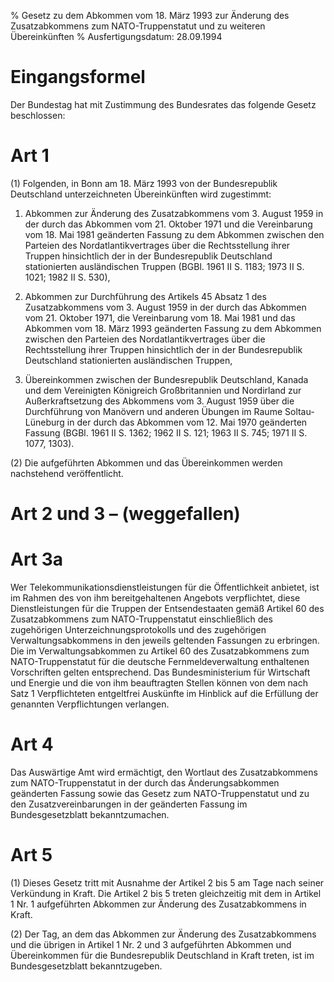 % Gesetz zu dem Abkommen vom 18. März 1993 zur Änderung des Zusatzabkommens zum NATO-Truppenstatut und zu weiteren Übereinkünften
% Ausfertigungsdatum: 28.09.1994
 
# Eingangsformel

Der Bundestag hat mit Zustimmung des Bundesrates das folgende Gesetz beschlossen:

# Art 1

(1) Folgenden, in Bonn am 18. März 1993 von der Bundesrepublik Deutschland unterzeichneten Übereinkünften wird zugestimmt:

1. Abkommen zur Änderung des Zusatzabkommens vom 3. August 1959 in der durch das Abkommen vom 21. Oktober 1971 und die Vereinbarung vom 18. Mai 1981 geänderten Fassung zu dem Abkommen zwischen den Parteien des Nordatlantikvertrages über die Rechtsstellung ihrer Truppen hinsichtlich der in der Bundesrepublik Deutschland stationierten ausländischen Truppen (BGBl. 1961 II S. 1183; 1973 II S. 1021; 1982 II S. 530),

2. Abkommen zur Durchführung des Artikels 45 Absatz 1 des Zusatzabkommens vom 3. August 1959 in der durch das Abkommen vom 21. Oktober 1971, die Vereinbarung vom 18. Mai 1981 und das Abkommen vom 18. März 1993 geänderten Fassung zu dem Abkommen zwischen den Parteien des Nordatlantikvertrages über die Rechtsstellung ihrer Truppen hinsichtlich der in der Bundesrepublik Deutschland stationierten ausländischen Truppen,

3. Übereinkommen zwischen der Bundesrepublik Deutschland, Kanada und dem Vereinigten Königreich Großbritannien und Nordirland zur Außerkraftsetzung des Abkommens vom 3. August 1959 über die Durchführung von Manövern und anderen Übungen im Raume Soltau-Lüneburg in der durch das Abkommen vom 12. Mai 1970 geänderten Fassung (BGBl. 1961 II S. 1362; 1962 II S. 121; 1963 II S. 745; 1971 II S. 1077, 1303).

(2) Die aufgeführten Abkommen und das Übereinkommen werden nachstehend veröffentlicht.

# Art 2 und 3 – (weggefallen)

# Art 3a

Wer Telekommunikationsdienstleistungen für die Öffentlichkeit anbietet, ist im Rahmen des von ihm bereitgehaltenen Angebots verpflichtet, diese Dienstleistungen für die Truppen der Entsendestaaten gemäß Artikel 60 des Zusatzabkommens zum NATO-Truppenstatut einschließlich des zugehörigen Unterzeichnungsprotokolls und des zugehörigen Verwaltungsabkommens in den jeweils geltenden Fassungen zu erbringen. Die im Verwaltungsabkommen zu Artikel 60 des Zusatzabkommens zum NATO-Truppenstatut für die deutsche Fernmeldeverwaltung enthaltenen Vorschriften gelten entsprechend. Das Bundesministerium für Wirtschaft und Energie und die von ihm beauftragten Stellen können von dem nach Satz 1 Verpflichteten entgeltfrei Auskünfte im Hinblick auf die Erfüllung der genannten Verpflichtungen verlangen.

# Art 4

Das Auswärtige Amt wird ermächtigt, den Wortlaut des Zusatzabkommens zum NATO-Truppenstatut in der durch das Änderungsabkommen geänderten Fassung sowie das Gesetz zum NATO-Truppenstatut und zu den Zusatzvereinbarungen in der geänderten Fassung im Bundesgesetzblatt bekanntzumachen.

# Art 5

(1) Dieses Gesetz tritt mit Ausnahme der Artikel 2 bis 5 am Tage nach seiner Verkündung in Kraft. Die Artikel 2 bis 5 treten gleichzeitig mit dem in Artikel 1 Nr. 1 aufgeführten Abkommen zur Änderung des Zusatzabkommens in Kraft.

(2) Der Tag, an dem das Abkommen zur Änderung des Zusatzabkommens und die übrigen in Artikel 1 Nr. 2 und 3 aufgeführten Abkommen und Übereinkommen für die Bundesrepublik Deutschland in Kraft treten, ist im Bundesgesetzblatt bekanntzugeben.
